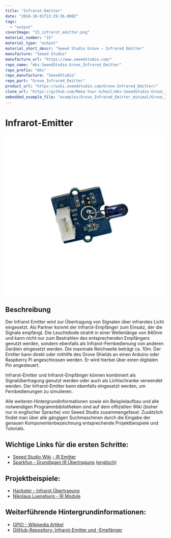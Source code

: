 ```yaml
---
title: "Infrarot-Emitter"
date: "2018-10-01T13:29:36.000Z"
tags: 
  - "output"
coverImage: "15_infrarot_emitter.png"
material_number: "15"
material_type: "output"
material_short_descr: "Seeed Studio Grove – Infrared Emitter"
manufacture: "Seeed Studio"
manufacture_url: "https://www.seeedstudio.com/"
repo_name: "mks-SeeedStudio-Grove_Infrared_Emitter"
repo_prefix: "mks"
repo_manufacture: "SeeedStudio"
repo_part: "Grove_Infrared_Emitter"
product_url: "https://wiki.seeedstudio.com/Grove-Infrared_Emitter/"
clone_url: "https://github.com/Make-Your-School/mks-SeeedStudio-Grove_Infrared_Emitter.git"
embedded_example_file: "examples/Grove_Infrared_Emitter_minimal/Grove_Infrared_Emitter_minimal.ino"
---
```



# Infrarot-Emitter

![Infrarot-Emitter](./15_infrarot_emitter.png)

## Beschreibung
Der Infrarot Emitter wird zur Übertragung von Signalen über infrarotes Licht eingesetzt. Als Partner kommt der Infrarot-Empfänger zum Einsatz, der die Signale empfängt. Die Leuchtdiode strahlt in einer Wellenlänge von 940nm und kann nicht nur zum Bestrahlen des entsprechenden Empfängers genutzt werden, sondern ebenfalls als Infrarot-Fernbedienung von anderen Geräten eingesetzt werden. Die maximale Reichweite beträgt ca. 10m. Der Emitter kann direkt oder mithilfe des Grove Shields an einen Arduino oder Raspberry Pi angeschlossen werden. Er wird hierbei über einen digitalen Pin angesteuert.

Infrarot-Emitter und Infrarot-Empfänger können kombiniert als Signalübertragung genutzt werden oder auch als Lichtschranke verwendet werden. Der Infrarot-Emitter kann ebenfalls eingesetzt werden, um Fernbedienungen zu simulieren.

Alle weiteren Hintergrundinformationen sowie ein Beispielaufbau und alle notwendigen Programmbibliotheken sind auf dem offiziellen Wiki (bisher nur in englischer Sprache) von Seeed Studio zusammengefasst. Zusätzlich findet man über alle gängigen Suchmaschinen durch die Eingabe der genauen Komponentenbezeichnung entsprechende Projektbeispiele und Tutorials.

<!-- infolist -->

<!-- infolists -->
## Wichtige Links für die ersten Schritte:

- [Seeed Studio Wiki](http://wiki.seeedstudio.com/Grove-Infrared_Emitter/) [- IR Emitter](http://wiki.seeedstudio.com/Grove-Infrared_Emitter/)
- [Sparkfun - Grundlagen IR Übertragung](https://learn.sparkfun.com/tutorials/ir-communication/all) [(englisch)](https://learn.sparkfun.com/tutorials/ir-communication/all)

## Projektbeispiele:

- [Hackster - Infrarot Übertragung](https://www.hackster.io/ctroberts/ir-launchpad-to-launchpad-communication-0dd109)
- [Nikolaus Lueneburg - IR Module](https://www.nikolaus-lueneburg.de/2014/10/arduino-infrarot-sende-und-empfangsmodul-teil-1/)

## Weiterführende Hintergrundinformationen:

- [GPIO - Wikipedia Artikel](https://de.wikipedia.org/wiki/Allzweckeingabe/-ausgabe)
- [GitHub-Repository: Infrarot-Emitter und -Empfänger](https://github.com/MakeYourSchool/15-16-Infrarot-Emitter-und-Empfaenger)



